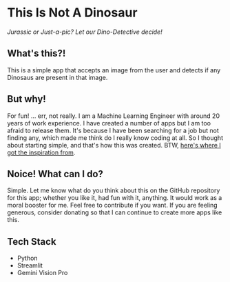 # This Is Not A Dinosaur
_Jurassic or Just-a-pic? Let our Dino-Detective decide!_

## What's this?!
This is a simple app that accepts an image from the user and detects if any Dinosaus are present in that image.

## But why!
For fun! ... err, not really. I am a Machine Learning Engineer with around 20 years of work experience. I have created a number of apps but I am too afraid to release them. It's because I have been searching for a job but not finding any, which made me think do I really know coding at all. So I thought about starting simple, and that's how this was created. BTW, [here's where I got the inspiration from](https://www.reddit.com/r/AskReddit/comments/bg8vc/comment/c0mmeos/).

## Noice! What can I do?
Simple. Let me know what do you think about this on the GitHub repository for this app; whether you like it, had fun with it, anything. It would work as a moral booster for me. Feel free to contribute if you want. If you are feeling generous, consider donating so that I can continue to create more apps like this.

## Tech Stack
- Python
- Streamlit
- Gemini Vision Pro
